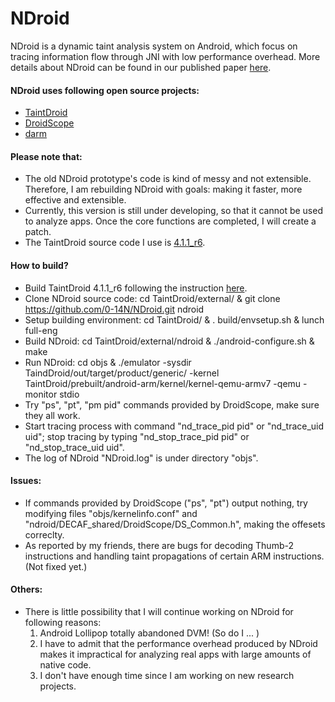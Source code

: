 NDroid
=========
NDroid is a dynamic taint analysis system on Android, which focus on tracing information flow through JNI with low performance overhead. More details about NDroid can be found in our published paper [here]( http://www4.comp.polyu.edu.hk/~csxluo/NDroid.pdf).

#### NDroid uses following open source projects:
* [TaintDroid](http://appanalysis.org)
* [DroidScope](https://code.google.com/p/decaf-platform/wiki/DroidScope)
* [darm](http://darm.re)

#### Please note that:
* The old NDroid prototype's code is kind of messy and not extensible. Therefore, I am rebuilding NDroid with goals: making it faster, more effective and extensible.
* Currently, this version is still under developing, so that it cannot be used to analyze apps. Once the core functions are completed, I will create a patch.
* The TaintDroid source code I use is [4.1.1_r6](http://appanalysis.org/download_4.1.html).

#### How to build?
* Build TaintDroid 4.1.1_r6 following the instruction [here](http://appanalysis.org/download_4.1.html).
* Clone NDroid source code: cd TaintDroid/external/ & git clone https://github.com/0-14N/NDroid.git ndroid
* Setup building environment: cd TaintDroid/ & . build/envsetup.sh & lunch full-eng
* Build NDroid: cd TaintDroid/external/ndroid & ./android-configure.sh & make
* Run NDroid: cd objs &  ./emulator -sysdir TaindDroid/out/target/product/generic/ -kernel TaintDroid/prebuilt/android-arm/kernel/kernel-qemu-armv7 -qemu -monitor stdio
* Try "ps", "pt", "pm pid" commands provided by DroidScope, make sure they all work.
* Start tracing process with command "nd_trace_pid pid" or "nd_trace_uid uid"; stop tracing by typing "nd_stop_trace_pid pid" or "nd_stop_trace_uid uid". 
* The log of NDroid "NDroid.log" is under directory "objs".

#### Issues:
* If commands provided by DroidScope ("ps", "pt") output nothing, try modifying files "objs/kernelinfo.conf" and "ndroid/DECAF_shared/DroidScope/DS_Common.h", making the offesets correclty.
* As reported by my friends, there are bugs for decoding Thumb-2 instructions and handling taint propagations of certain ARM instructions. (Not fixed yet.)

#### Others:
* There is little possibility that I will continue working on NDroid for following reasons:
  1. Android Lollipop totally abandoned DVM! (So do I ... )
  2. I have to admit that the performance overhead produced by NDroid makes it impractical for analyzing real apps with large amounts of native code.
  3. I don't have enough time since I am working on new research projects.
